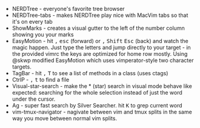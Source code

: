 * NERDTree - everyone's favorite tree browser
* NERDTree-tabs - makes NERDTree play nice with MacVim tabs so that it's on every tab
* ShowMarks - creates a visual gutter to the left of the number column showing you your marks
* EasyMotion - hit <kbd>,</kbd> <kbd>esc</kbd> (forward) or <kbd>,</kbd> <kbd>Shift</kbd> <kbd>Esc</kbd> (back) and watch the magic happen. Just type the letters and jump directly to your target - in the provided vimrc the keys are optimized for home row mostly. Using @skwp modified EasyMotion which uses vimperator-style two character targets.
* TagBar - hit <kbd>,</kbd> <kbd>T</kbd> to see a list of methods in a class (uses ctags)
* CtrlP - <kbd>,</kbd> <kbd>t</kbd> to find a file
* Visual-star-search - make the <kdb>*</kdb> (star) search in visual mode behave like expected: searching for the whole selection instead of just the word under the cursor.
* Ag - super fast search by Silver Searcher. hit <kbd>K</kbd> to grep current word
* vim-tmux-navigator - nagivate between vim and tmux splits in the same way you move between normal vim splits.
